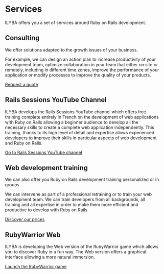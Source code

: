 # Services

ILYBA offers you a set of services around Ruby on Rails development.

## Consulting

We offer solutions adapted to the growth issues of your business.

For example, we can design an action plan to increase productivity
of your development team, optimize collaboration in your team that
either on site or remotely, including in different time zones,
improve the performance of your application or modify processes to improve
the quality of your products.

[Request a quote](/contact)

## Rails Sessions YouTube Channel

ILYBA develops the Rails Sessions YouTube channel which offers free training
complete entirely in French on the development of web applications with
Ruby on Rails allowing a beginner audience to develop all the necessary skills
to create a complete web application independently. This training, thanks to
its high level of detail and expertise allows experienced developers to improve
their skills in particular aspects of web development and Ruby on Rails.

[Go to Rails Sessions YouTube channel](www.youtube.com)

## Web development training

We can also offer you Ruby on Rails development training
personalized or in groups.

We can intervene as part of a professional retraining or
to train your web development team. We can train developers
from all backgrounds, all training and all expertise in order to make them more
efficient and productive to develop with Ruby on Rails.

[Discover our prices](/pricing)

## RubyWarrior Web

ILYBA is developing the Web version of the RubyWarrior game which allows you to discover Ruby in a fun way.
The Web version offers a graphical interface allowing a more natural immersion.

[Launch the RubyWarrior game](/rubywarrior)
